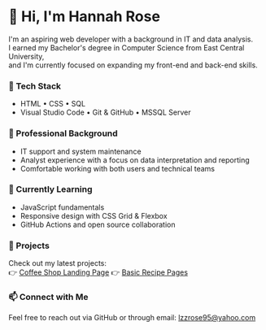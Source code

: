 # 👋 Hi, I'm Hannah Rose

I'm an aspiring web developer with a background in IT and data analysis.  
I earned my Bachelor's degree in Computer Science from East Central University,  
and I'm currently focused on expanding my front-end and back-end skills.

### 🔧 Tech Stack
- HTML • CSS • SQL  
- Visual Studio Code • Git & GitHub • MSSQL Server

### 💼 Professional Background
- IT support and system maintenance  
- Analyst experience with a focus on data interpretation and reporting  
- Comfortable working with both users and technical teams

### 🚀 Currently Learning
- JavaScript fundamentals  
- Responsive design with CSS Grid & Flexbox  
- GitHub Actions and open source collaboration

### 📂 Projects
Check out my latest projects:  
👉 [Coffee Shop Landing Page](https://github.com/Hannah-Rose03/WarmUp/tree/main/Coffee_LP)
👉 [Basic Recipe Pages](https://github.com/Hannah-Rose03/odin-recipes)

### 📫 Connect with Me
Feel free to reach out via GitHub or through email: lzzrose95@yahoo.com
